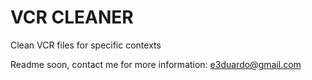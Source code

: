 # VCR CLEANER

Clean VCR files for specific contexts

Readme soon, contact me for more information: e3duardo@gmail.com